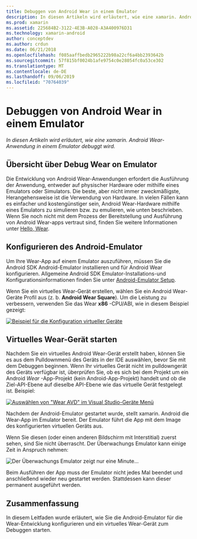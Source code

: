 ```yaml
---
title: Debuggen von Android Wear in einem Emulator
description: In diesen Artikeln wird erläutert, wie eine xamarin. Android Wear-Anwendung in einem Emulator debuggt wird.
ms.prod: xamarin
ms.assetid: 225684B2-3122-4E3B-A028-A3A400976D31
ms.technology: xamarin-android
author: conceptdev
ms.author: crdun
ms.date: 06/21/2018
ms.openlocfilehash: f085aaffbedb2965222b98a22cf6a4bb2393642b
ms.sourcegitcommit: 57f815bf0024b1afe9754c0e28054fc0a53ce302
ms.translationtype: MT
ms.contentlocale: de-DE
ms.lasthandoff: 09/06/2019
ms.locfileid: "70764039"
---
```

# <a name="debug-android-wear-on-an-emulator"></a>Debuggen von Android Wear in einem Emulator

_In diesen Artikeln wird erläutert, wie eine xamarin. Android Wear-Anwendung in einem Emulator debuggt wird._

## <a name="debug-wear-on-emulator-overview"></a>Übersicht über Debug Wear on Emulator

Die Entwicklung von Android Wear-Anwendungen erfordert die Ausführung der Anwendung, entweder auf physischer Hardware oder mithilfe eines Emulators oder Simulators. Die beste, aber nicht immer zweckmäßigste, Herangehensweise ist die Verwendung von Hardware. In vielen Fällen kann es einfacher und kostengünstiger sein, Android Wear-Hardware mithilfe eines Emulators zu simulieren bzw. zu emulieren, wie unten beschrieben. Wenn Sie noch nicht mit dem Prozess der Bereitstellung und Ausführung von Android Wear-apps vertraut sind, finden Sie weitere Informationen unter [Hello, Wear](~/android/wear/get-started/hello-wear.md).

## <a name="configure-the-android-emulator"></a>Konfigurieren des Android-Emulator

Um Ihre Wear-App auf einem Emulator auszuführen, müssen Sie die Android SDK Android-Emulator installieren und für Android Wear konfigurieren. Allgemeine Android SDK Emulator-Installations-und Konfigurationsinformationen finden Sie unter [Android-Emulator Setup](~/android/get-started/installation/android-emulator/index.md).

Wenn Sie ein virtuelles Wear-Gerät erstellen, wählen Sie ein Android Wear-Geräte Profil aus (z. b. **Android Wear Square**). Um die Leistung zu verbessern, verwenden Sie das Wear **x86** -CPU/ABI, wie in diesem Beispiel gezeigt:

[![Beispiel für die Konfiguration virtueller Geräte](debug-on-emulator-images/01-wear-avd-example-sml.png)](debug-on-emulator-images/01-wear-avd-example.png#lightbox)

## <a name="launch-the-wear-virtual-device"></a>Virtuelles Wear-Gerät starten 

Nachdem Sie ein virtuelles Android Wear-Gerät erstellt haben, können Sie es aus dem Pulldownmenü des Geräts in der IDE auswählen, bevor Sie mit dem Debuggen beginnen. Wenn Ihr virtuelles Gerät nicht im pulldowngerät des Geräts verfügbar ist, überprüfen Sie, ob es sich bei dem Projekt um ein Android *Wear* -App-Projekt (kein Android-App-Projekt) handelt und ob die Ziel-API-Ebene auf dieselbe API-Ebene wie das virtuelle Gerät festgelegt ist. Beispiel:

[![Auswählen von "Wear AVD" im Visual Studio-Geräte Menü](debug-on-emulator-images/vs/choose-wear-sim.png)](debug-on-emulator-images/vs/choose-wear-sim.png#lightbox)

Nachdem der Android-Emulator gestartet wurde, stellt xamarin. Android die Wear-App im Emulator bereit. Der Emulator führt die App mit dem Image des konfigurierten virtuellen Geräts aus.

Wenn Sie diesen (oder einen anderen Bildschirm mit Interstitial) zuerst sehen, sind Sie nicht überrascht. Der Überwachungs Emulator kann einige Zeit in Anspruch nehmen: 

![Der Überwachungs Emulator zeigt nur eine Minute...](debug-on-emulator-images/please-wait.png)

Beim Ausführen der App muss der Emulator nicht jedes Mal beendet und anschließend wieder neu gestartet werden. Stattdessen kann dieser permanent ausgeführt werden.

## <a name="summary"></a>Zusammenfassung

In diesem Leitfaden wurde erläutert, wie Sie die Android-Emulator für die Wear-Entwicklung konfigurieren und ein virtuelles Wear-Gerät zum Debuggen starten.
